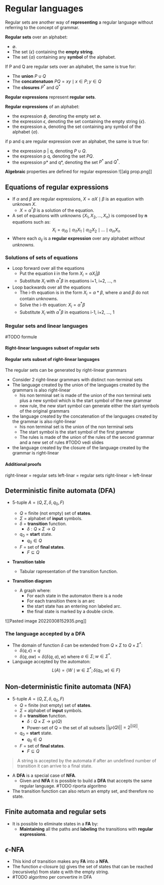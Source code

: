 # Regular languages
Regular sets are another way of **representing** a regular language without referring to the concept of grammar.

**Regular sets** over an alphabet:
- $\emptyset$.
- The set $\{\epsilon\}$ containing the **empty string**.
- The set $\{a\}$ containing any **symbol** of the alphabet.

If P and Q are regular sets over an alphabet, the same is true for:
- The **union** $P \cup Q$
- The **concatenatuon** $P Q = {xy \mid x \in P; y \in Q}$
- The **closures** $P^*$ and $Q^*$

**Regular expressions** represent **regular sets**.

**Regular expressions** of an alphabet:
- the expression $\phi$, denoting the empty set $\emptyset$.
- the expression $\epsilon$, denoting the set containing the empty string $\{\epsilon\}$.
- the expression a, denoting the set containing any symbol of the alphabet $\{a\}$.

if p and q are regular expression over an alphabet, the same is true for:
- the expression p | q, denoting $P \cup Q$.
- the expression p q, denoting the set $P Q$.
- the expression p* and q*, denoting the set $P^*$ and $Q^*$.


**Algebraic** properties are defined for regular expression
![[alg prop.png]]

## Equations of regular expressions
- If $\alpha$ and $\beta$ are regular expressions, $X = \alpha X \mid \beta$ is an equation with unknown $X$.
	- $X = \alpha^* \beta$ is a solution of the equation.
- A set of equations with unknowns $\{X_1, X_2, ..., X_n\}$ is composed by **n** equations such as:
$$X_i = \alpha_{i0} \mid \alpha_{i1} X_1 \mid \alpha_{i2} X_2 \mid ... \mid \alpha_{in} X_n$$
- Where each $a_{ij}$ is a **regular expression** over any alphabet *without unknowns*.

### Solutions of sets of equations
- Loop forward over all the equations
	- Put the equation **i** in the form $X_i = \alpha X_i | \beta$
	- Substitute $X_i$ with $\alpha^*\beta$ in equations i+1, i+2, ..., n
- Loop backwards over all the equations
	- The i-th equation is in the form $X_i = \alpha * \beta$, where $\alpha$ and $\beta$ do not contain unknowns.
	- Solve the i-th equation: $X_i = \alpha^* \beta$
	- Substitute $X_i$ with $\alpha^*\beta$ in equations i-1, i+2, ..., 1

### Regular sets and linear languages
#TODO formule
#### Right-linear languages subset of regular sets


#### Regular sets subset of right-linear languages
The regular sets can be generated by right-linear grammars

- Consider 2 right-linear grammars with distinct non-terminal sets
- The language created by the union of the languages created by the grammars is also right-linear
	- his non terminal set is made of the union of the non terminal sets plus a new symbol which is the start symbol of the new grammar
	- new rule, the new start symbol can generate either the start symbols of the original grammars
- the language created by the concatenation of the languages created by the grammar is also right-linear
	- his non terminal set is the union of the non terminal sets
	- The start symbol is the start symbol of the first grammar
	- The rules is made of the union of the rules of the second grammar and a new set of rules #TODO vedi slides
- the language created by the closure of the language created by the grammar is right-linear

#### Additional proofs
right-linear = regular sets
left-linar = regular sets
right-linear = left-linear

## Deterministic finite automata (DFA)
- 5-tuple $A = (Q, \Sigma, \delta, q_0, F)$
	- $Q$ = finite (not empty) set of **states**.
	- $\Sigma$ = alphabet of **input** symbols.
	- $\delta$ = **transition** function.
		- $\delta: Q \times \Sigma \rightarrow Q$
	- $q_0$ = **start** state.
		- $q_0 \in Q$
	- $F$ = set of **final states**.
		- $F \subseteq Q$

- **Transition table**
	- Tabular rapresentation of the transition function.
- **Transition diagram**
	- A graph where:
		- For each state in the automaton there is a node
		- For each transition there is an arc
		- the start state has an entering non labeled arc.
		- the final state is marked by a double circle.

![[Pasted image 20220308152935.png]]

### The language accepted by a DFA
- The domain of function $\delta$ can be extended from $Q \times \Sigma$ to $Q \times \Sigma^*$:
	- $\delta(q, \epsilon) = q$
	- $\delta(q, aw) = \delta(\delta(q,a),w)$ where $a \in \Sigma; w \in \Sigma^*$.
- Language accepted by the automaton:
$$L(A) = \{ W \mid w \in \Sigma^* ; \delta(q_0, w) \in F \}$$ 
## Non-deterministic finite automata (NFA)
- 5-tuple $A = (Q, \Sigma, \delta, q_0, F)$
	- $Q$ = finite (not empty) set of **states**.
	- $\Sigma$ = alphabet of **input** symbols.
	- $\delta$ = **transition** function.
		- $\delta: Q \times \Sigma \rightarrow \wp(Q)$ 
		- Power-set of Q = the set of all subsets $||\wp(Q)|| = 2^{||Q||}$.
	- $q_0$ = **start** state.
		- $q_0 \in Q$
	- $F$ = set of **final states**.
		- $F \subseteq Q$

>A string is accepted by the automata if after an undefined number of transition it can arrive to a final state.

- A **DFA** is a special case of **NFA**.
	- Given and **NFA** it is possible to build a **DFA** that accepts the same regular language. #TODO riporta algoritmo
- The transition function can also return an empty set, and therefore no state.

## Finite automata and regular sets
- It is possible to eliminate states in a **FA** by:
	- **Maintaining** all the paths and **labeling** the transitions with **regular expressions**.

## $\epsilon$-NFA
- This kind of transition makes any **FA** into a **NFA**.
- The function $\epsilon$-closure (q) gives the set of states that can be reached (recursively) from state q with the empty string.
- #TODO algoritmo per convertire in DFA
